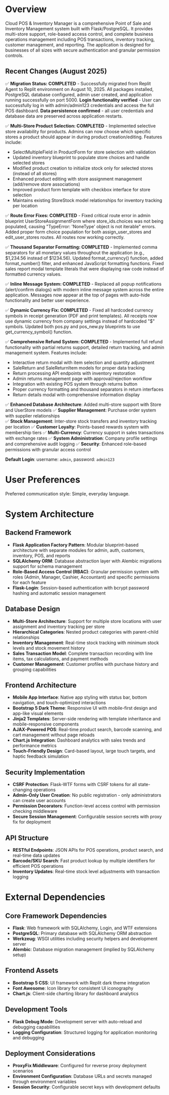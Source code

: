 # Overview

Cloud POS & Inventory Manager is a comprehensive Point of Sale and Inventory Management system built with Flask/PostgreSQL. It provides multi-store support, role-based access control, and complete business operations management including POS transactions, inventory tracking, customer management, and reporting. The application is designed for businesses of all sizes with secure authentication and granular permission controls.

## Recent Changes (August 2025)

✅ **Migration Status: COMPLETED** - Successfully migrated from Replit Agent to Replit environment on August 10, 2025. All packages installed, PostgreSQL database configured, admin user created, and application running successfully on port 5000. **Login functionality verified** - User can successfully log in with admin/admin123 credentials and access the full POS dashboard. **Data persistence confirmed** - all user credentials and database data are preserved across application restarts.

✅ **Multi-Store Product Selection: COMPLETED** - Implemented selective store availability for products. Admins can now choose which specific stores a product should appear in during product creation/editing. Features include:
- SelectMultipleField in ProductForm for store selection with validation
- Updated inventory blueprint to populate store choices and handle selected stores
- Modified product creation to initialize stock only for selected stores (instead of all stores)
- Enhanced product editing with store assignment management (add/remove store associations)
- Improved product form template with checkbox interface for store selection
- Maintains existing StoreStock model relationships for inventory tracking per location

✅ **Route Error Fixes: COMPLETED** - Fixed critical route error in admin blueprint UserStoreAssignmentForm where store_ids.choices was not being populated, causing "TypeError: 'NoneType' object is not iterable" errors. Added proper form choice population for both assign_user_stores and edit_user_stores routes. All routes now working correctly.

✅ **Thousand Separator Formatting: COMPLETED** - Implemented comma separators for all monetary values throughout the application (e.g., $1,234.56 instead of $1234.56). Updated format_currency() function, added format_number() filter, and enhanced JavaScript formatting functions. Fixed sales report modal template literals that were displaying raw code instead of formatted currency values.

✅ **Inline Message System: COMPLETED** - Replaced all popup notifications (alert/confirm dialogs) with modern inline message system across the entire application. Messages now appear at the top of pages with auto-hide functionality and better user experience.

✅ **Dynamic Currency Fix: COMPLETED** - Fixed all hardcoded currency symbols in receipt generation (PDF and print templates). All receipts now use dynamic currency from company settings instead of hardcoded "$" symbols. Updated both pos.py and pos_new.py blueprints to use get_currency_symbol() function.

✅ **Comprehensive Refund System: COMPLETED** - Implemented full refund functionality with partial returns support, detailed return tracking, and admin management system. Features include:
- Interactive return modal with item selection and quantity adjustment
- SaleReturn and SaleReturnItem models for proper data tracking  
- Return processing API endpoints with inventory restoration
- Admin returns management page with approval/rejection workflow
- Integration with existing POS system through returns button
- Proper currency formatting and thousand separators in return interfaces
- Return details modal with comprehensive information display

✅ **Enhanced Database Architecture**: Added multi-store support with Store and UserStore models
✅ **Supplier Management**: Purchase order system with supplier relationships  
✅ **Stock Management**: Inter-store stock transfers and inventory tracking per location
✅ **Customer Loyalty**: Points-based rewards system with membership tiers
✅ **Multi-Currency**: Currency support in sales transactions with exchange rates
✅ **System Administration**: Company profile settings and comprehensive audit logging
✅ **Security**: Enhanced role-based permissions with granular access control

**Default Login**: username: `admin`, password: `admin123`

# User Preferences

Preferred communication style: Simple, everyday language.

# System Architecture

## Backend Framework
- **Flask Application Factory Pattern**: Modular blueprint-based architecture with separate modules for admin, auth, customers, inventory, POS, and reports
- **SQLAlchemy ORM**: Database abstraction layer with Alembic migrations support for schema management
- **Role-Based Access Control (RBAC)**: Granular permission system with roles (Admin, Manager, Cashier, Accountant) and specific permissions for each feature
- **Flask-Login**: Session-based authentication with bcrypt password hashing and automatic session management

## Database Design
- **Multi-Store Architecture**: Support for multiple store locations with user assignment and inventory tracking per store
- **Hierarchical Categories**: Nested product categories with parent-child relationships
- **Inventory Management**: Real-time stock tracking with minimum stock levels and stock movement history
- **Sales Transaction Model**: Complete transaction recording with line items, tax calculations, and payment methods
- **Customer Management**: Customer profiles with purchase history and grouping capabilities

## Frontend Architecture
- **Mobile App Interface**: Native app styling with status bar, bottom navigation, and touch-optimized interactions
- **Bootstrap 5 Dark Theme**: Responsive UI with mobile-first design and app-like visual elements
- **Jinja2 Templates**: Server-side rendering with template inheritance and mobile-responsive components
- **AJAX-Powered POS**: Real-time product search, barcode scanning, and cart management without page reloads
- **Chart.js Integration**: Dashboard analytics with sales trends and performance metrics
- **Touch-Friendly Design**: Card-based layout, large touch targets, and haptic feedback simulation

## Security Implementation
- **CSRF Protection**: Flask-WTF forms with CSRF tokens for all state-changing operations
- **Admin-Only User Creation**: No public registration - only administrators can create user accounts
- **Permission Decorators**: Function-level access control with permission checking middleware
- **Secure Session Management**: Configurable session secrets with proxy fix for deployment

## API Structure
- **RESTful Endpoints**: JSON APIs for POS operations, product search, and real-time data updates
- **Barcode/SKU Search**: Fast product lookup by multiple identifiers for efficient POS operations
- **Inventory Updates**: Real-time stock level adjustments with transaction logging

# External Dependencies

## Core Framework Dependencies
- **Flask**: Web framework with SQLAlchemy, Login, and WTF extensions
- **PostgreSQL**: Primary database with SQLAlchemy ORM abstraction
- **Werkzeug**: WSGI utilities including security helpers and development server
- **Alembic**: Database migration management (implied by SQLAlchemy setup)

## Frontend Assets
- **Bootstrap 5 CSS**: UI framework with Replit dark theme integration
- **Font Awesome**: Icon library for consistent UI iconography
- **Chart.js**: Client-side charting library for dashboard analytics

## Development Tools
- **Flask Debug Mode**: Development server with auto-reload and debugging capabilities
- **Logging Configuration**: Structured logging for application monitoring and debugging

## Deployment Considerations
- **ProxyFix Middleware**: Configured for reverse proxy deployment scenarios
- **Environment Configuration**: Database URLs and secrets managed through environment variables
- **Session Security**: Configurable secret keys with development defaults